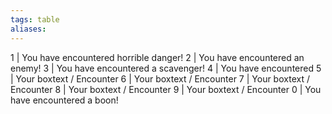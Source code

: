 ```yaml
---
tags: table
aliases:
---
```


1 | You have encountered horrible danger!
2 | You have encountered an enemy!
3 | You have encountered a scavenger!
4 | You have encountered
5 | Your boxtext / Encounter
6 | Your boxtext / Encounter
7 | Your boxtext / Encounter
8 | Your boxtext / Encounter
9 | Your boxtext / Encounter
0 | You have encountered a boon!